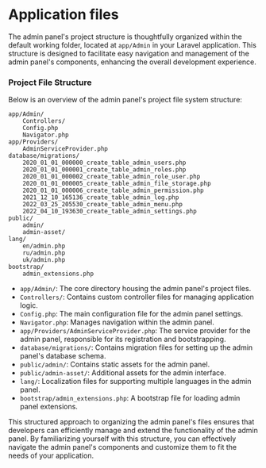 # Application files

The admin panel's project structure is thoughtfully organized within the default working folder, located at `app/Admin` in your Laravel application. This structure is designed to facilitate easy navigation and management of the admin panel's components, enhancing the overall development experience.

### Project File Structure

Below is an overview of the admin panel's project file system structure:

```
app/Admin/
	Controllers/
	Config.php
	Navigator.php
app/Providers/
	AdminServiceProvider.php
database/migrations/
	2020_01_01_000000_create_table_admin_users.php
	2020_01_01_000001_create_table_admin_roles.php
	2020_01_01_000002_create_table_admin_role_user.php
	2020_01_01_000005_create_table_admin_file_storage.php
	2020_01_01_000006_create_table_admin_permission.php
	2021_12_10_165136_create_table_admin_log.php
	2022_03_25_205530_create_table_admin_menu.php
	2022_04_10_193630_create_table_admin_settings.php
public/
	admin/
	admin-asset/
lang/
	en/admin.php
	ru/admin.php
	uk/admin.php
bootstrap/
	admin_extensions.php
```

- `app/Admin/`: The core directory housing the admin panel's project files.
- `Controllers/`: Contains custom controller files for managing application logic.
- `Config.php`: The main configuration file for the admin panel settings.
- `Navigator.php`: Manages navigation within the admin panel.
- `app/Providers/AdminServiceProvider.php`: The service provider for the admin panel, responsible for its registration and bootstrapping.
- `database/migrations/`: Contains migration files for setting up the admin panel's database schema.
- `public/admin/`: Contains static assets for the admin panel.
- `public/admin-asset/`: Additional assets for the admin interface.
- `lang/`: Localization files for supporting multiple languages in the admin panel.
- `bootstrap/admin_extensions.php`: A bootstrap file for loading admin panel extensions.


This structured approach to organizing the admin panel's files ensures that developers can efficiently manage and extend the functionality of the admin panel. By familiarizing yourself with this structure, you can effectively navigate the admin panel's components and customize them to fit the needs of your application.
